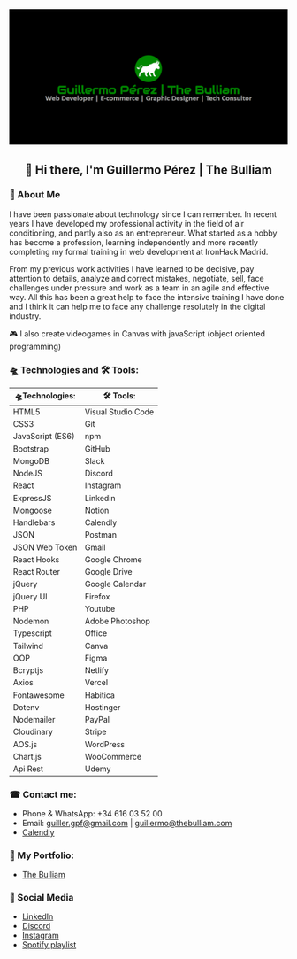<div align="center">
    <img src="./brand.png" alt="Logo The Bulliam">

## 👋 Hi there, I'm Guillermo Pérez | The Bulliam

</div>


### 🚀 About Me
I have been passionate about technology since I can remember. In recent years I have developed my professional activity in the field of air conditioning, and partly also as an entrepreneur. What started as a hobby has become a profession, learning independently and more recently completing my formal training in web development at IronHack Madrid.

From my previous work activities I have learned to be decisive, pay attention to details, analyze and correct mistakes, negotiate, sell, face challenges under pressure and work as a team in an agile and effective way. All this has been a great help to face the intensive training I have done and I think it can help me to face any challenge resolutely in the digital industry.

🎮 I also create videogames in Canvas with javaScript (object oriented programming)

### 🛸 Technologies and 🛠 Tools:
<div align="center">

| 🛸Technologies:  |    🛠 Tools:       |
| ---------------- | ------------------ |
| HTML5            | Visual Studio Code |
| CSS3             | Git                |
| JavaScript (ES6) | npm                |
| Bootstrap        | GitHub             |
| MongoDB          | Slack              |
| NodeJS           | Discord            |
| React            | Instagram          |
| ExpressJS        | Linkedin           |
| Mongoose         | Notion             |
| Handlebars       | Calendly           |
| JSON             | Postman            |
| JSON Web Token   | Gmail              |
| React Hooks      | Google Chrome      |
| React Router     | Google Drive       |
| jQuery           | Google Calendar    |
| jQuery UI        | Firefox            |
| PHP              | Youtube            |
| Nodemon          | Adobe Photoshop    |
| Typescript       | Office             |
| Tailwind         | Canva              |
| OOP              | Figma              |
| Bcryptjs         | Netlify            |
| Axios            | Vercel             |
| Fontawesome      | Habitica           |
| Dotenv           | Hostinger          |
| Nodemailer       | PayPal             |
| Cloudinary       | Stripe             |
| AOS.js           | WordPress          |
| Chart.js         | WooCommerce        |
| Api Rest         | Udemy              |

</div>

### ☎ Contact me:
- Phone & WhatsApp: +34 616 03 52 00
- Email: guiller.gpf@gmail.com | guillermo@thebulliam.com
- [Calendly](https://calendly.com/guiller-gpf)

### 📘 My Portfolio:
- [The Bulliam](https://thebulliam.com)

### 🎡 Social Media
- [LinkedIn](https://www.linkedin.com/in/guillermo-perez-fuentes/)
- [Discord](https://discord.com/users/thebulliam#2993)
- [Instagram](https://instagram.com/thebulliam)
- [Spotify playlist](https://open.spotify.com/playlist/3aTK1jwbHit8QSz3UMYXJa?si=42ee46296fd14ba3)